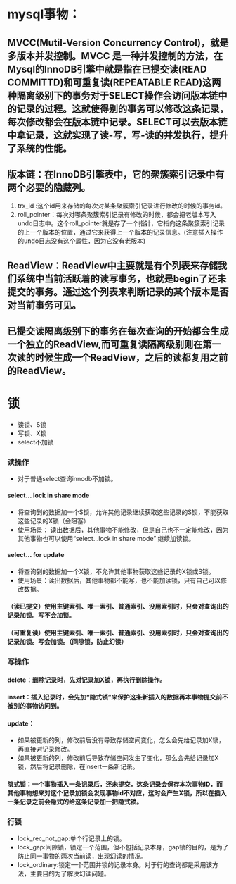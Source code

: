 # mysql事物：

## MVCC(Mutil-Version Concurrency Control)，就是多版本并发控制。MVCC 是一种并发控制的方法，在Mysql的InnoDB引擎中就是指在已提交读(READ COMMITTD)和可重复读(REPEATABLE READ)这两种隔离级别下的事务对于SELECT操作会访问版本链中的记录的过程。这就使得别的事务可以修改这条记录，每次修改都会在版本链中记录。SELECT可以去版本链中拿记录，这就实现了读-写，写-读的并发执行，提升了系统的性能。


## 版本链：在InnoDB引擎表中，它的聚簇索引记录中有两个必要的隐藏列。
1. trx_id :这个id用来存储的每次对某条聚簇索引记录进行修改的时候的事务id。
2. roll_pointer：每次对哪条聚簇索引记录有修改的时候，都会把老版本写入undo日志中。这个roll_pointer就是存了一个指针，它指向这条聚簇索引记录的上一个版本的位置，通过它来获得上一个版本的记录信息。(注意插入操作的undo日志没有这个属性，因为它没有老版本)

## ReadView：ReadView中主要就是有个列表来存储我们系统中当前活跃着的读写事务，也就是begin了还未提交的事务。通过这个列表来判断记录的某个版本是否对当前事务可见。

## 已提交读隔离级别下的事务在每次查询的开始都会生成一个独立的ReadView,而可重复读隔离级别则在第一次读的时候生成一个ReadView，之后的读都复用之前的ReadView。


# 锁
- 读锁、S锁
- 写锁、X锁
- select不加锁
  
### 读操作
- 对于普通select查询innodb不加锁。
#### select... lock in share mode
- 将查询到的数据加一个S锁，允许其他记录继续获取这些记录的S锁，不能获取这些记录的X锁（会阻塞）
- 使用场景： 读出数据后，其他事物不能修改，但是自己也不一定能修改，因为其他事物也可以使用“select...lock in share mode” 继续加读锁。

#### select... for update
- 将查询到的数据加一个X锁，不允许其他事物获取这些记录的X锁或S锁。
- 使用场景：读出数据后，其他事物都不能写，也不能加读锁，只有自己可以修改数据。

#### （读已提交）使用主键索引、唯一索引、普通索引、没用索引时，只会对查询出的记录加锁。写不会加锁。
#### （可重复读）使用主键索引、唯一索引、普通索引、没用索引时，只会对查询出的记录加锁。写会加锁。（间隙锁，防止幻读）


### 写操作
#### delete：删除记录时，先对记录加X锁，再执行删除操作。
#### insert：插入记录时，会先加“隐式锁”来保护这条新插入的数据再本事物提交前不被别的事物访问到。
#### update：
- 如果被更新的列，修改前后没有导致存储空间变化，怎么会先给记录加X锁，再直接对记录修改。
- 如果被更新的列，修改前后导致存储空间发生了变化，那么会先给记录加X锁，然后将记录删除，在insert一条新记录。

#### 隐式锁：一个事物插入一条记录后，还未提交，这条记录会保存本次事物ID，而其他事物想来对这个记录加锁会发现事物id不对应，这时会产生X锁，所以在插入一条记录之前会隐式的给这条记录加一把隐式锁。

### 行锁
 - lock_rec_not_gap:单个行记录上的锁。
 - lock_gap:间隙锁，锁定一个范围，但不包括记录本身，gap锁的目的，是为了防止同一事物的两次当前读，出现幻读的情况。
 - lock_ordinary:锁定一个范围并锁的记录本身。对于行的查询都是采用该方法，主要目的为了解决幻读问题。


  
